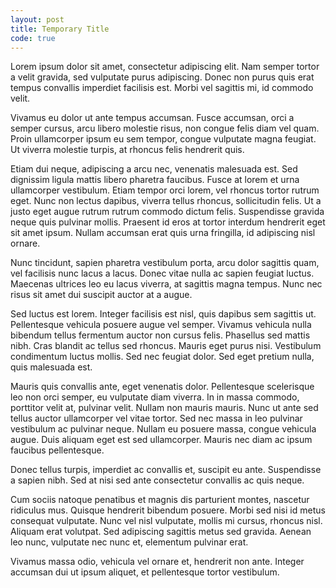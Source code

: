 ```yaml
---
layout: post
title: Temporary Title
code: true
---
```


Lorem ipsum dolor sit amet, consectetur adipiscing elit. Nam semper tortor a velit gravida, sed vulputate purus adipiscing. Donec non purus quis erat tempus convallis imperdiet facilisis est. Morbi vel sagittis mi, id commodo velit. 

Vivamus eu dolor ut ante tempus accumsan. Fusce accumsan, orci a semper cursus, arcu libero molestie risus, non congue felis diam vel quam. Proin ullamcorper ipsum eu sem tempor, congue vulputate magna feugiat. Ut viverra molestie turpis, at rhoncus felis hendrerit quis.

Etiam dui neque, adipiscing a arcu nec, venenatis malesuada est. Sed dignissim ligula mattis libero pharetra faucibus. Fusce at lorem et urna ullamcorper vestibulum. Etiam tempor orci lorem, vel rhoncus tortor rutrum eget. Nunc non lectus dapibus, viverra tellus rhoncus, sollicitudin felis. Ut a justo eget augue rutrum rutrum commodo dictum felis. Suspendisse gravida neque quis pulvinar mollis. Praesent id eros at tortor interdum hendrerit eget sit amet ipsum. Nullam accumsan erat quis urna fringilla, id adipiscing nisl ornare. 

Nunc tincidunt, sapien pharetra vestibulum porta, arcu dolor sagittis quam, vel facilisis nunc lacus a lacus. Donec vitae nulla ac sapien feugiat luctus. Maecenas ultrices leo eu lacus viverra, at sagittis magna tempus. Nunc nec risus sit amet dui suscipit auctor at a augue.

Sed luctus est lorem. Integer facilisis est nisl, quis dapibus sem sagittis ut. Pellentesque vehicula posuere augue vel semper. Vivamus vehicula nulla bibendum tellus fermentum auctor non cursus felis. Phasellus sed mattis nibh. Cras blandit ac tellus sed rhoncus. Mauris eget purus nisi. Vestibulum condimentum luctus mollis. Sed nec feugiat dolor. Sed eget pretium nulla, quis malesuada est.

Mauris quis convallis ante, eget venenatis dolor. Pellentesque scelerisque leo non orci semper, eu vulputate diam viverra. In in massa commodo, porttitor velit at, pulvinar velit. Nullam non mauris mauris. Nunc ut ante sed tellus auctor ullamcorper vel vitae tortor. Sed nec massa in leo pulvinar vestibulum ac pulvinar neque. Nullam eu posuere massa, congue vehicula augue. Duis aliquam eget est sed ullamcorper. Mauris nec diam ac ipsum faucibus pellentesque. 

Donec tellus turpis, imperdiet ac convallis et, suscipit eu ante. Suspendisse a sapien nibh. Sed at nisi sed ante consectetur convallis ac quis neque.

Cum sociis natoque penatibus et magnis dis parturient montes, nascetur ridiculus mus. Quisque hendrerit bibendum posuere. Morbi sed nisi id metus consequat vulputate. Nunc vel nisl vulputate, mollis mi cursus, rhoncus nisl. Aliquam erat volutpat. Sed adipiscing sagittis metus sed gravida. Aenean leo nunc, vulputate nec nunc et, elementum pulvinar erat. 

Vivamus massa odio, vehicula vel ornare et, hendrerit non ante. Integer accumsan dui ut ipsum aliquet, et pellentesque tortor vestibulum.